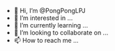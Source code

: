 - 👋 Hi, I’m @PongPongLPJ
- 👀 I’m interested in ...
- 🌱 I’m currently learning ...
- 💞️ I’m looking to collaborate on ...
- 📫 How to reach me ...

<!---
PongPongLPJ/PongPongLPJ is a ✨ special ✨ repository because its `README.md` (this file) appears on your GitHub profile.
You can click the Preview link to take a look at your changes.
--->
